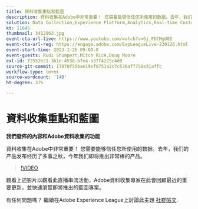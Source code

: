 ```yaml
---
title: 資料收集重點和藍圖
description: 資料收集在Adobe中非常重要！ 您需要能够信任您所使用的数据。去年，我们的产品发布经历了多事之秋，今年我们即将推出非常棒的产品。
solution: Data Collection,Experience Platform,Analytics,Real-time Customer Data Platform,Customer Journey Analytics
kt: 11645
thumbnail: 3412963.jpg
event-cta-url-live: https://www.youtube.com/watch?v=Gj_FDCMgU8I
event-cta-url-reg: https://engage.adobe.com/ExpLeagueLive-230126.html
event-start-time: 2023-1-26 09:00-8
event-guests: Rudi Shumpert,Mitch Rice,Doug Moore
exl-id: f2552b21-3b1e-4538-bfe4-a37f4225c4d0
source-git-commit: 17070f55bae19ef0751a2c7c536af7758e31affc
workflow-type: tm+mt
source-wordcount: '140'
ht-degree: 37%

---
```


# 資料收集重點和藍圖

**我們發佈的內容和Adobe資料收集的功能**

資料收集在Adobe中非常重要！ 您需要能够信任您所使用的数据。去年，我们的产品发布经历了多事之秋，今年我们即将推出非常棒的产品。

>[!VIDEO](https://video.tv.adobe.com/v/3412963/?quality=12&learn=on)

觀看上述影片以觀看此直播串流活動，Adobe資料收集專家在此會回顧最近的重要更新，並快速瀏覽即將推出的藍圖專案。

有任何問題嗎？ 繼續在Adobe Experience League上討論此主題 [社群貼文](https://experienceleaguecommunities.adobe.com/t5/adobe-experience-platform-launch/experience-league-live-post-session-discussion-data-collection/m-p/569923#M316).
